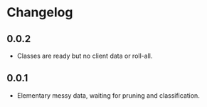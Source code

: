 # Changelog

## 0.0.2
- Classes are ready but no client data or roll-all.

## 0.0.1

- Elementary messy data, waiting for pruning and classification.
